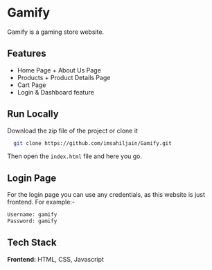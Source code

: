 # Gamify

Gamify is a gaming store website.


## Features

- Home Page + About Us Page
- Products + Product Details Page
- Cart Page 
- Login & Dashboard feature


## Run Locally

Download the zip file of the project or clone it

```bash
  git clone https://github.com/imsahiljain/Gamify.git
```

Then open the ```index.html``` file and here you go.

## Login Page

For the login page you can use any credentials, as this website is just frontend.
For example:-
```bash
Username: gamify
Password: gamify
```
## Tech Stack

**Frontend:** HTML, CSS, Javascript 

  
